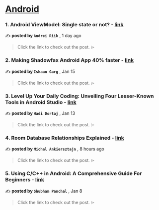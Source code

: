 
<h1><a href=https://medium.com/tag/android/recommended target="_blank" rel="noopener noreferrer">Android</a></h1>
<h3>1. Android ViewModel: Single state or not? - <a href=https://medium.com/proandroiddev/android-viewmodel-single-state-or-not-d914f962d44c?source=tag_recommended_feed---------0-84----------android----------3debe582_9ba9_4315_8be5_58e48ca4a55e------- target="_blank" rel="noopener noreferrer">link</a></h3>

✍️ **posted by `Andrei Riik`** <date> , 1 day ago</date>

<blockquote>Click the link to check out the post. ⌲</blockquote>

<h3>2. Making Shadowfax Android App 40% faster - <a href=https://medium.com/shadowfax-newsroom/making-shadowfax-android-app-40-faster-995cd36b6e5e?source=tag_recommended_feed---------1-107----------android----------3debe582_9ba9_4315_8be5_58e48ca4a55e------- target="_blank" rel="noopener noreferrer">link</a></h3>

✍️ **posted by `Ishaan Garg`** <date> , Jan 15</date>

<blockquote>Click the link to check out the post. ⌲</blockquote>

<h3>3. Level Up Your Daily Coding: Unveiling Four Lesser-Known Tools in Android Studio - <a href=https://medium.com/proandroiddev/level-up-your-daily-coding-unveiling-four-lesser-known-tools-in-android-studio-df58f152de62?source=tag_recommended_feed---------2-85----------android----------3debe582_9ba9_4315_8be5_58e48ca4a55e------- target="_blank" rel="noopener noreferrer">link</a></h3>

✍️ **posted by `Hadi Dortaj`** <date> , Jan 13</date>

<blockquote>Click the link to check out the post. ⌲</blockquote>

<h3>4. Room Database Relationships Explained - <a href=https://medium.com/@michalankiersztajn/room-database-relationships-explained-729d3c705fd9?source=tag_recommended_feed---------3-84----------android----------3debe582_9ba9_4315_8be5_58e48ca4a55e------- target="_blank" rel="noopener noreferrer">link</a></h3>

✍️ **posted by `Michal Ankiersztajn`** <date> , 8 hours ago</date>

<blockquote>Click the link to check out the post. ⌲</blockquote>

<h3>5. Using C/C++ in Android: A Comprehensive Guide For Beginners - <a href=https://medium.com/proandroiddev/using-c-c-in-android-a-comprehensive-guide-for-beginners-8a870cf3dba6?source=tag_recommended_feed---------4-107----------android----------3debe582_9ba9_4315_8be5_58e48ca4a55e------- target="_blank" rel="noopener noreferrer">link</a></h3>

✍️ **posted by `Shubham Panchal`** <date> , Jan 8</date>

<blockquote>Click the link to check out the post. ⌲</blockquote>

